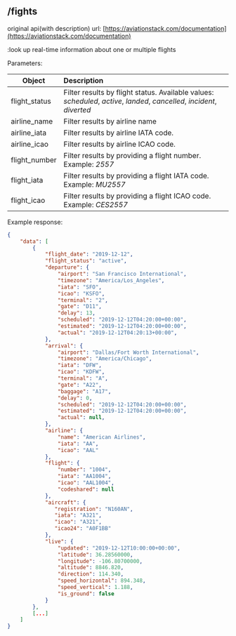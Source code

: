 ## /fights
original api(with description) url: [https://aviationstack.com/documentation](https://aviationstack.com/documentation)

:look up real-time information about one or multiple flights

Parameters:

| Object        |  Description          |
| ------------- |:-------------|
| flight_status      | Filter results by flight status. Available values: *scheduled*, *active*, *landed*, *cancelled*, *incident*, *diverted* |
|airline_name|Filter results by airline name|
|airline_iata|Filter results by airline IATA code.|
|airline_icao|Filter results by airline ICAO code.|
|flight_number|Filter results by providing a flight number. Example: *2557*|
|flight_iata|Filter results by providing a flight IATA code. Example: *MU2557*|
|flight_icao|Filter results by providing a flight ICAO code. Example: *CES2557*|

Example response:
    
```json
{
    "data": [
        {
            "flight_date": "2019-12-12",
            "flight_status": "active",
            "departure": {
                "airport": "San Francisco International",
                "timezone": "America/Los_Angeles",
                "iata": "SFO",
                "icao": "KSFO",
                "terminal": "2",
                "gate": "D11",
                "delay": 13,
                "scheduled": "2019-12-12T04:20:00+00:00",
                "estimated": "2019-12-12T04:20:00+00:00",
                "actual": "2019-12-12T04:20:13+00:00",
            },
            "arrival": {
                "airport": "Dallas/Fort Worth International",
                "timezone": "America/Chicago",
                "iata": "DFW",
                "icao": "KDFW",
                "terminal": "A",
                "gate": "A22",
                "baggage": "A17",
                "delay": 0,
                "scheduled": "2019-12-12T04:20:00+00:00",
                "estimated": "2019-12-12T04:20:00+00:00",
                "actual": null,
            },
            "airline": {
                "name": "American Airlines",
                "iata": "AA",
                "icao": "AAL"
            },
            "flight": {
                "number": "1004",
                "iata": "AA1004",
                "icao": "AAL1004",
                "codeshared": null
            },
            "aircraft": {
               "registration": "N160AN",
               "iata": "A321",
               "icao": "A321",
               "icao24": "A0F1BB"
            },
            "live": {
                "updated": "2019-12-12T10:00:00+00:00",
                "latitude": 36.28560000,
                "longitude": -106.80700000,
                "altitude": 8846.820,
                "direction": 114.340,
                "speed_horizontal": 894.348,
                "speed_vertical": 1.188,
                "is_ground": false
            }
        }, 
        [...]
    ]
}
```
